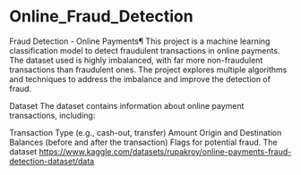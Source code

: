 # Online_Fraud_Detection
Fraud Detection - Online Payments¶
This project is a machine learning classification model to detect fraudulent transactions in online payments. The dataset used is highly imbalanced, with far more non-fraudulent transactions than fraudulent ones. The project explores multiple algorithms and techniques to address the imbalance and improve the detection of fraud.

Dataset
The dataset contains information about online payment transactions, including:

Transaction Type (e.g., cash-out, transfer)
Amount
Origin and Destination Balances (before and after the transaction)
Flags for potential fraud.
The dataset https://www.kaggle.com/datasets/rupakroy/online-payments-fraud-detection-dataset/data

